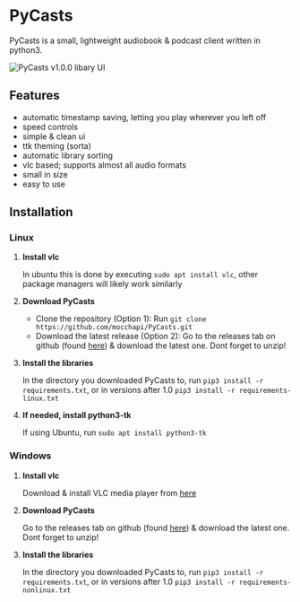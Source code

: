# PyCasts
PyCasts is a small, lightweight audiobook & podcast client written in python3.

![PyCasts v1.0.0 libary UI](https://i.postimg.cc/vBk9zk3g/pycasts-screen.png)

## Features
- automatic timestamp saving, letting you play wherever you left off
- speed controls
- simple & clean ui
- ttk theming (sorta)
- automatic library sorting
- vlc based; supports almost all audio formats
- small in size
- easy to use

## Installation

### Linux

1. **Install vlc**

   In ubuntu this is done by executing `sudo apt install vlc`, other package managers will likely work similarly

2. **Download PyCasts**

   - Clone the repository (Option 1):
     Run `git clone https://github.com/mocchapi/PyCasts.git`
   - Download the latest release (Option 2):
     Go to the releases tab on github (found [here](https://github.com/mocchapi/PyCasts/releases)) & download the latest one. Dont forget to unzip!


3. **Install the libraries**

   In the directory you downloaded PyCasts to, run `pip3 install -r requirements.txt`, or in versions after 1.0 `pip3 install -r requirements-linux.txt`

4. **If needed, install python3-tk**

   If using Ubuntu, run `sudo apt install python3-tk`



### Windows

1. **Install vlc**

   Download & install VLC media player from [here](https://www.videolan.org/vlc/)
 
2. **Download PyCasts**

     Go to the releases tab on github (found [here](https://github.com/mocchapi/PyCasts/releases)) & download the latest one. Dont forget to unzip!

3. **Install the libraries**

     In the directory you downloaded PyCasts to, run `pip3 install -r requirements.txt`, or in versions after 1.0 `pip3 install -r requirements-nonlinux.txt`
